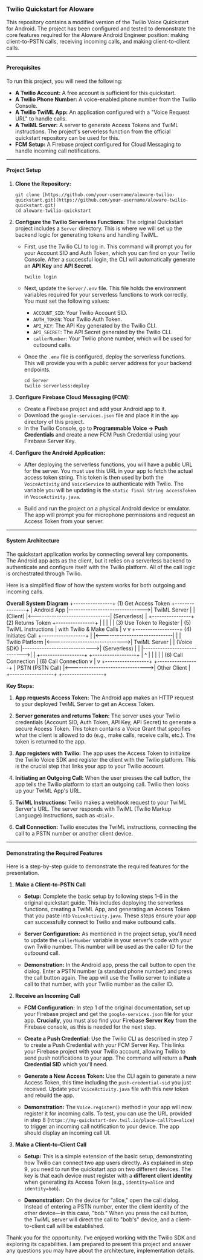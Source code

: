 ### Twilio Quickstart for Aloware

This repository contains a modified version of the Twilio Voice Quickstart for Android. The project has been configured and tested to demonstrate the core features required for the Aloware Android Engineer position: making client-to-PSTN calls, receiving incoming calls, and making client-to-client calls.

---

#### Prerequisites

To run this project, you will need the following:

* **A Twilio Account:** A free account is sufficient for this quickstart.
* **A Twilio Phone Number:** A voice-enabled phone number from the Twilio Console.
* **A Twilio TwiML App:** An application configured with a "Voice Request URL" to handle calls.
* **A TwiML Server:** A server to generate Access Tokens and TwiML instructions. The project's serverless function from the official quickstart repository can be used for this.
* **FCM Setup:** A Firebase project configured for Cloud Messaging to handle incoming call notifications.

---

#### Project Setup

1.  **Clone the Repository:**

    ```
    git clone [https://github.com/your-username/aloware-twilio-quickstart.git](https://github.com/your-username/aloware-twilio-quickstart.git)
    cd aloware-twilio-quickstart
    ```

2.  **Configure the Twilio Serverless Functions:** The original Quickstart project includes a `Server` directory. This is where we will set up the backend logic for generating tokens and handling TwiML.

    * First, use the Twilio CLI to log in. This command will prompt you for your Account SID and Auth Token, which you can find on your Twilio Console. After a successful login, the CLI will automatically generate an **API Key** and **API Secret**.

        ```
        twilio login
        ```

    * Next, update the `Server/.env` file. This file holds the environment variables required for your serverless functions to work correctly. You must set the following values:

        * `ACCOUNT_SID`: Your Twilio Account SID.
        * `AUTH_TOKEN`: Your Twilio Auth Token.
        * `API_KEY`: The API Key generated by the Twilio CLI.
        * `API_SECRET`: The API Secret generated by the Twilio CLI.
        * `callerNumber`: Your Twilio phone number, which will be used for outbound calls.

    * Once the `.env` file is configured, deploy the serverless functions. This will provide you with a public server address for your backend endpoints.

        ```
        cd Server
        twilio serverless:deploy
        ```

3.  **Configure Firebase Cloud Messaging (FCM):**

    * Create a Firebase project and add your Android app to it.
    * Download the `google-services.json` file and place it in the `app` directory of this project.
    * In the Twilio Console, go to **Programmable Voice -> Push Credentials** and create a new FCM Push Credential using your Firebase Server Key.

4.  **Configure the Android Application:**

    * After deploying the serverless functions, you will have a public URL for the server. You must use this URL in your app to fetch the actual access token string. This token is then used by both the `VoiceActivity` and `VoiceService` to authenticate with Twilio. The variable you will be updating is the `static final String accessToken` in `VoiceActivity.java`.

    * Build and run the project on a physical Android device or emulator. The app will prompt you for microphone permissions and request an Access Token from your server.

---

#### System Architecture

The quickstart application works by connecting several key components. The Android app acts as the client, but it relies on a serverless backend to authenticate and configure itself with the Twilio platform. All of the call logic is orchestrated through Twilio.

Here is a simplified flow of how the system works for both outgoing and incoming calls.

**Overall System Diagram**
+----------------+      (1) Get Access Token      +----------------+
|  Android App   |------------------------------->| TwiML Server   |
| (Client)       |<-------------------------------| (Serverless)   |
+----------------+      (2) Returns Token         +----------------+
|                                              |
|                                              |
| (3) Use Token to Register                    | (5) TwiML Instructions
| with Twilio & Make Calls                     |
v                                              v
+------------------+     (4) Initiates Call      +------------------+
|                  |<-----------------------------|                  |
|  Twilio Platform |<----------------------------->|  TwiML Server   |
| (Voice SDK)      |----------------------------->|  (Serverless)   |
|                  |----------------------------->|                  |
+------------------+                             +------------------+
|        ^                                       |
|        |                                       |
|  (6) Call Connection                           | (6) Call Connection
v        |                                       v
+------------------+                                +-----------------+
| PSTN (PSTN Call) |<------------------------------->| Other Client    |
+------------------+                                +-----------------+


**Key Steps:**

1.  **App requests Access Token:** The Android app makes an HTTP request to your deployed TwiML Server to get an Access Token.

2.  **Server generates and returns Token:** The server uses your Twilio credentials (Account SID, Auth Token, API Key, API Secret) to generate a secure Access Token. This token contains a Voice Grant that specifies what the client is allowed to do (e.g., make calls, receive calls, etc.). The token is returned to the app.

3.  **App registers with Twilio:** The app uses the Access Token to initialize the Twilio Voice SDK and register the client with the Twilio platform. This is the crucial step that links your app to your Twilio account.

4.  **Initiating an Outgoing Call:** When the user presses the call button, the app tells the Twilio platform to start an outgoing call. Twilio then looks up your TwiML App's URL.

5.  **TwiML Instructions:** Twilio makes a webhook request to your TwiML Server's URL. The server responds with TwiML (Twilio Markup Language) instructions, such as `<Dial>`.

6.  **Call Connection:** Twilio executes the TwiML instructions, connecting the call to a PSTN number or another client device.

---

#### Demonstrating the Required Features

Here is a step-by-step guide to demonstrate the required features for the presentation.

1.  **Make a Client-to-PSTN Call**

    * **Setup:** Complete the basic setup by following steps 1-6 in the original quickstart guide. This includes deploying the serverless functions, creating a TwiML App, and generating an Access Token that you paste into `VoiceActivity.java`. These steps ensure your app can successfully connect to Twilio and make outbound calls.

    * **Server Configuration:** As mentioned in the project setup, you'll need to update the `callerNumber` variable in your server's code with your own Twilio number. This number will be used as the caller ID for the outbound call.

    * **Demonstration:** In the Android app, press the call button to open the dialog. Enter a PSTN number (a standard phone number) and press the call button again. The app will use the Twilio server to initiate a call to that number, with your Twilio number as the caller ID.

2.  **Receive an Incoming Call**

    * **FCM Configuration:** In step 1 of the original documentation, set up your Firebase project and get the `google-services.json` file for your app. **Crucially**, you must also find your Firebase **Server Key** from the Firebase console, as this is needed for the next step.

    * **Create a Push Credential:** Use the Twilio CLI as described in step 7 to create a Push Credential with your FCM Server Key. This links your Firebase project with your Twilio account, allowing Twilio to send push notifications to your app. The command will return a **Push Credential SID** which you'll need.

    * **Generate a New Access Token:** Use the CLI again to generate a new Access Token, this time including the `push-credential-sid` you just received. Update your `VoiceActivity.java` file with this new token and rebuild the app.

    * **Demonstration:** The `Voice.register()` method in your app will now register it for incoming calls. To test, you can use the URL provided in step 8 (`https://my-quickstart-dev.twil.io/place-call?to=alice`) to trigger an incoming call notification to your device. The app should display an incoming call UI.

3.  **Make a Client-to-Client Call**

    * **Setup:** This is a simple extension of the basic setup, demonstrating how Twilio can connect two app users directly. As explained in step 9, you need to run the quickstart app on two different devices. The key is that each device must register with a **different client identity** when generating its Access Token (e.g., `identity=alice` and `identity=bob`).

    * **Demonstration:** On the device for "alice," open the call dialog. Instead of entering a PSTN number, enter the client identity of the other device—in this case, "bob." When you press the call button, the TwiML server will direct the call to "bob's" device, and a client-to-client call will be established.

Thank you for the opportunity. I've enjoyed working with the Twilio SDK and exploring its capabilities. I am prepared to present this project and answer any questions you may have about the architecture, implementation details. 
